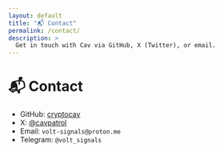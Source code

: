 ```yaml
---
layout: default
title: "📬 Contact"
permalink: /contact/
description: >
  Get in touch with Cav via GitHub, X (Twitter), or email.
---
```


# 📬 Contact

- GitHub: [cryptocav](https://github.com/cryptocav)  
- X: [@cavpatrol](https://x.com/cavpatrol)  
- Email: `volt-signals@proton.me`
- Telegram: `@volt_signals` 
